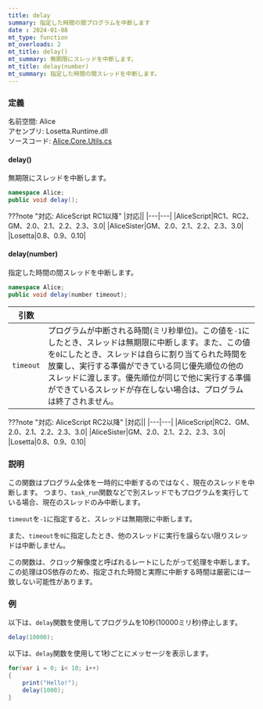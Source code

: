 ```yaml
---
title: delay
summary: 指定した時間の間プログラムを中断します
date : 2024-01-08
mt_type: function
mt_overloads: 2
mt_title: delay()
mt_summary: 無期限にスレッドを中断します。
mt_title: delay(number)
mt_summary: 指定した時間の間スレッドを中断します。
---
```


### 定義
名前空間: Alice<br/>
アセンブリ: Losetta.Runtime.dll<br/>
ソースコード: [Alice.Core.Utils.cs](https://github.com/WSOFT-Project/Losetta/blob/master/Losetta.Runtime/Core/Alice.Core.Utils.cs)

#### delay()

無期限にスレッドを中断します。

```cs title="AliceScript"
namespace Alice;
public void delay();
```

???note "対応: AliceScript RC1以降"
    |対応||
    |---|---|
    |AliceScript|RC1、RC2、GM、2.0、2.1、2.2、2.3、3.0|
    |AliceSister|GM、2.0、2.1、2.2、2.3、3.0|
    |Losetta|0.8、0.9、0.10|

#### delay(number)

指定した時間の間スレッドを中断します。

```cs title="AliceScript"
namespace Alice;
public void delay(number timeout);
```

|引数| |
|-|-|
|`timeout`|プログラムが中断される時間(ミリ秒単位)。この値を`-1`にしたとき、スレッドは無期限に中断します。また、この値を`0`にしたとき、スレッドは自らに割り当てられた時間を放棄し、実行する準備ができている同じ優先順位の他のスレッドに渡します。優先順位が同じで他に実行する準備ができているスレッドが存在しない場合は、プログラムは終了されません。|

???note "対応: AliceScript RC2以降"
    |対応||
    |---|---|
    |AliceScript|RC2、GM、2.0、2.1、2.2、2.3、3.0|
    |AliceSister|GM、2.0、2.1、2.2、2.3、3.0|
    |Losetta|0.8、0.9、0.10|

### 説明
この関数はプログラム全体を一時的に中断するのではなく、現在のスレッドを中断します。
つまり、`task_run`関数などで別スレッドでもプログラムを実行している場合、現在のスレッドのみ中断します。

`timeout`を`-1`に指定すると、スレッドは無期限に中断します。

また、`timeout`を`0`に指定したとき、他のスレッドに実行を譲らない限りスレッドは中断しません。

この関数は、クロック解像度と呼ばれるレートにしたがって処理を中断します。
この処理はOS依存のため、指定された時間と実際に中断する時間は厳密には一致しない可能性があります。

### 例
以下は、`delay`関数を使用してプログラムを10秒(10000ミリ秒)停止します。

```cs title="AliceScript"
delay(10000);
```

以下は、`delay`関数を使用して1秒ごとにメッセージを表示します。

```cs title="AliceScript"
for(var i = 0; i< 10; i++)
{
    print("Hello!");
    delay(1000);
}
```